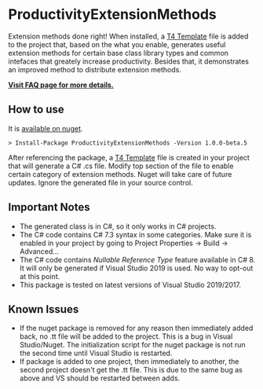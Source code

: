 # ProductivityExtensionMethods
Extension methods done right! When installed, a [T4 Template](https://docs.microsoft.com/en-us/visualstudio/modeling/code-generation-and-t4-text-templates) file is added to the project that, based on the what you enable, generates useful extension methods for certain base class library types and common intefaces that greately increase productivity. Besides that, it demonstrates an improved method to distribute extension methods.

[**Visit FAQ page for more details.**](https://github.com/maziarrezaei/ProductivityExtensionMethods/wiki/FAQ)


## How to use
It is [available on nuget](https://www.nuget.org/packages/ProductivityExtensionMethods).

```
> Install-Package ProductivityExtensionMethods -Version 1.0.0-beta.5
```

After referencing the package, a [T4 Template](https://docs.microsoft.com/en-us/visualstudio/modeling/code-generation-and-t4-text-templates) file is created in your project that will generate a C# .cs file. Modify top section of the file to enable certain category of extension methods. Nuget will take care of future updates. Ignore the generated file in your source control.

## Important Notes
- The generated class is in C#, so it only works in C# projects.
- The C# code contains C# 7.3 syntax in some categories. Make sure it is enabled in your project by going to Project Properties -> Build -> Advanced...
- The C# code contains *Nullable Reference Type* feature available in C# 8. It will only be generated if Visual Studio 2019 is used. No way to opt-out at this point.
- This package is tested on latest versions of Visual Studio 2019/2017.

## Known Issues
- If the nuget package is removed for any reason then immediately added back, no .tt file will be added to the project. This is a bug in Visual Studio/Nuget. The initialization script for the nuget package is not run the second time until Visual Studio is restarted.
- If package is added to one project, then immediately to another, the second project doesn't get the .tt file. This is due to the same bug as above and VS should be restarted between adds. 







